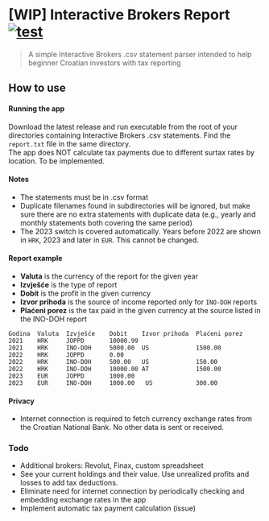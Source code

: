 # [WIP] Interactive Brokers Report [![test](https://github.com/thinktwice13/ibkr-report/actions/workflows/test.yaml/badge.svg?branch=main)](https://github.com/thinktwice13/ibkr-report/actions/workflows/test.yaml)
> A simple Interactive Brokers .csv statement parser intended to help beginner Croatian investors with tax reporting 
## How to use
#### Running the app
Download the latest release and run executable from the root of your directories containing Interactive Brokers .csv statements. Find the `report.txt` file in the same directory. \
The app does NOT calculate tax payments due to different surtax rates by location. To be implemented. 

#### Notes
- The statements must be in .csv format
- Duplicate filenames found in subdirectories will be ignored, but make sure there are no extra statements with duplicate data (e.g., yearly and monthly statements both covering the same period)
- The 2023 switch is covered automatically. Years before 2022 are shown in `HRK`, 2023 and later in `EUR`. This cannot be changed.

#### Report example
- **Valuta** is the currency of the report for the given year
- **Izvješće** is the type of report
- **Dobit** is the profit in the given currency
- **Izvor prihoda** is the source of income reported only for `INO-DOH` reports
- **Plaćeni porez** is the tax paid in the given currency at the source listed in the INO-DOH report
```
Godina  Valuta  Izvješće    Dobit    Izvor prihoda  Plaćeni porez   
2021    HRK     JOPPD       10000.99                                 
2021    HRK     INO-DOH     5000.00  US             1500.00          
2022    HRK     JOPPD       0.00                                   
2022    HRK     INO-DOH     500.00   US             150.00
2022    HRK     INO-DOH     10000.00 AT             1500.00
2023    EUR     JOPPD       1000.00                                   
2023    EUR     INO-DOH     1000.00   US            300.00           
```

#### Privacy
- Internet connection is required to fetch currency exchange rates from the Croatian National Bank. No other data is sent or received.

### Todo
- Additional brokers: Revolut, Finax, custom spreadsheet
- See your current holdings and their value. Use unrealized profits and losses to add tax deductions.
- Eliminate need for internet connection by periodically checking and embedding exchange rates in the app
- Implement automatic tax payment calculation (issue)